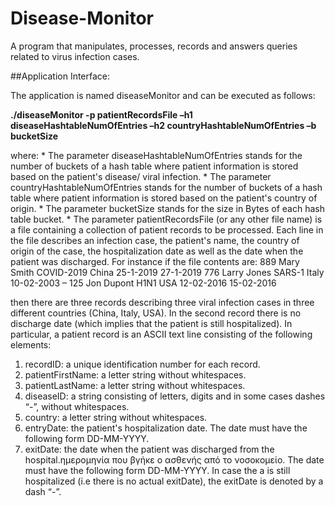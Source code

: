 # Disease-Monitor

A program that manipulates, processes, records and answers queries related to virus infection cases. 

##Application Interface:
 
The application is named diseaseMonitor and can be executed as follows: 

**./diseaseMonitor -p patientRecordsFile –h1 diseaseHashtableNumOfEntries –h2 countryHashtableNumOfEntries –b bucketSize**

where:
    * The parameter diseaseHashtableNumOfEntries stands for the number of buckets of a hash table where patient information is stored based on the patient's disease/ viral infection.
    * The parameter countryHashtableNumOfEntries stands for the number of buckets of a hash table where patient information is stored based on the patient's country of origin.
    * The parameter bucketSize stands for the size in Bytes of each hash table bucket.
    * The parameter patientRecordsFile (or any other file name) is a file containing a collection of patient records to  be processed. Each line in the file describes an               infection case, the patient's name, the country of origin of the case,  the hospitalization date as well as the date when the patient was discharged. For instance if the         file contents  are:
                889 Mary Smith COVID-2019 China 25-1-2019 27-1-2019
                776 Larry Jones SARS-1 Italy 10-02-2003 –
                125 Jon Dupont H1N1 USA 12-02-2016 15-02-2016
       
   then there are three records describing three viral infection cases in three different countries (China, Italy, USA). In the second record there is no discharge date            (which implies that the patient is still hospitalized). In particular, a patient record is an ASCII text line consisting of the following elements:
      
   1. recordID: a unique identification number for each record.
   2. patientFirstName: a letter string without whitespaces.
   3. patientLastName: a letter string without whitespaces.
   4. diseaseID: a string consisting of letters, digits and in some cases dashes “-”, without whitespaces.
   5. country: a letter string without whitespaces.
   6. entryDate: the patient's hospitalization date. The date must have the following form DD-MM-YYYY.
   7. exitDate: the date when the patient was discharged from the hospital.ημερομηνία που βγήκε ο ασθενής από το νοσοκομείο.  The date must have the following form 
         DD-MM-YYYY. In case the a is still hospitalized (i.e there is no actual exitDate), the exitDate is denoted by a dash “-”.

    
                
                
      
